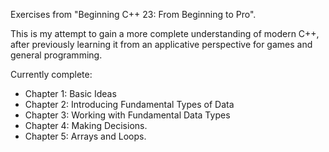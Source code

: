 Exercises from "Beginning C++ 23: From Beginning to Pro". 

This is my attempt to gain a more complete understanding of modern C++, after previously learning it from an applicative perspective for games and general programming.

Currently complete:
- Chapter 1: Basic Ideas
- Chapter 2: Introducing Fundamental Types of Data
- Chapter 3: Working with Fundamental Data Types
- Chapter 4: Making Decisions.
- Chapter 5: Arrays and Loops.